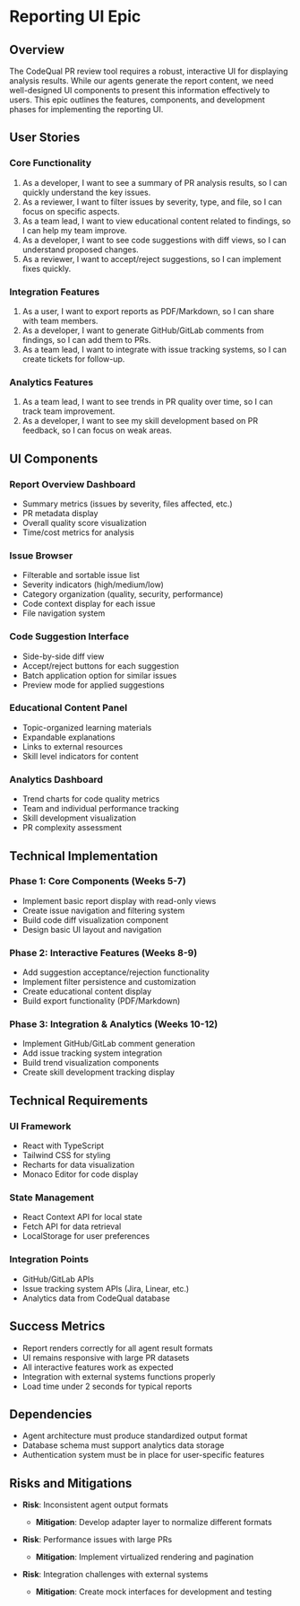 # Reporting UI Epic

## Overview
The CodeQual PR review tool requires a robust, interactive UI for displaying analysis results. While our agents generate the report content, we need well-designed UI components to present this information effectively to users. This epic outlines the features, components, and development phases for implementing the reporting UI.

## User Stories

### Core Functionality
1. As a developer, I want to see a summary of PR analysis results, so I can quickly understand the key issues.
2. As a reviewer, I want to filter issues by severity, type, and file, so I can focus on specific aspects.
3. As a team lead, I want to view educational content related to findings, so I can help my team improve.
4. As a developer, I want to see code suggestions with diff views, so I can understand proposed changes.
5. As a reviewer, I want to accept/reject suggestions, so I can implement fixes quickly.

### Integration Features
1. As a user, I want to export reports as PDF/Markdown, so I can share with team members.
2. As a developer, I want to generate GitHub/GitLab comments from findings, so I can add them to PRs.
3. As a team lead, I want to integrate with issue tracking systems, so I can create tickets for follow-up.

### Analytics Features
1. As a team lead, I want to see trends in PR quality over time, so I can track team improvement.
2. As a developer, I want to see my skill development based on PR feedback, so I can focus on weak areas.

## UI Components

### Report Overview Dashboard
- Summary metrics (issues by severity, files affected, etc.)
- PR metadata display
- Overall quality score visualization
- Time/cost metrics for analysis

### Issue Browser
- Filterable and sortable issue list
- Severity indicators (high/medium/low)
- Category organization (quality, security, performance)
- Code context display for each issue
- File navigation system

### Code Suggestion Interface
- Side-by-side diff view
- Accept/reject buttons for each suggestion
- Batch application option for similar issues
- Preview mode for applied suggestions

### Educational Content Panel
- Topic-organized learning materials
- Expandable explanations
- Links to external resources
- Skill level indicators for content

### Analytics Dashboard
- Trend charts for code quality metrics
- Team and individual performance tracking
- Skill development visualization
- PR complexity assessment

## Technical Implementation

### Phase 1: Core Components (Weeks 5-7)
- Implement basic report display with read-only views
- Create issue navigation and filtering system
- Build code diff visualization component
- Design basic UI layout and navigation

### Phase 2: Interactive Features (Weeks 8-9)
- Add suggestion acceptance/rejection functionality
- Implement filter persistence and customization
- Create educational content display
- Build export functionality (PDF/Markdown)

### Phase 3: Integration & Analytics (Weeks 10-12)
- Implement GitHub/GitLab comment generation
- Add issue tracking system integration
- Build trend visualization components
- Create skill development tracking display

## Technical Requirements

### UI Framework
- React with TypeScript
- Tailwind CSS for styling
- Recharts for data visualization
- Monaco Editor for code display

### State Management
- React Context API for local state
- Fetch API for data retrieval
- LocalStorage for user preferences

### Integration Points
- GitHub/GitLab APIs
- Issue tracking system APIs (Jira, Linear, etc.)
- Analytics data from CodeQual database

## Success Metrics
- Report renders correctly for all agent result formats
- UI remains responsive with large PR datasets
- All interactive features work as expected
- Integration with external systems functions properly
- Load time under 2 seconds for typical reports

## Dependencies
- Agent architecture must produce standardized output format
- Database schema must support analytics data storage
- Authentication system must be in place for user-specific features

## Risks and Mitigations
- **Risk**: Inconsistent agent output formats
  - **Mitigation**: Develop adapter layer to normalize different formats

- **Risk**: Performance issues with large PRs
  - **Mitigation**: Implement virtualized rendering and pagination

- **Risk**: Integration challenges with external systems
  - **Mitigation**: Create mock interfaces for development and testing